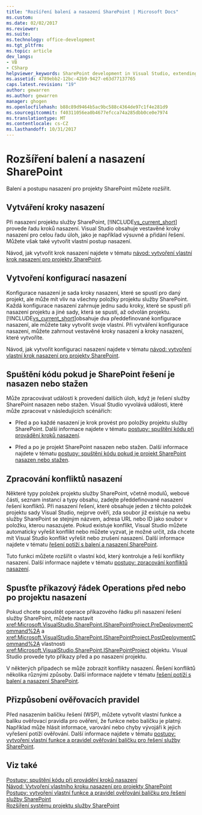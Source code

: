 ```yaml
---
title: "Rozšíření balení a nasazení SharePoint | Microsoft Docs"
ms.custom: 
ms.date: 02/02/2017
ms.reviewer: 
ms.suite: 
ms.technology: office-development
ms.tgt_pltfrm: 
ms.topic: article
dev_langs:
- VB
- CSharp
helpviewer_keywords: SharePoint development in Visual Studio, extending deployment
ms.assetid: 4789ebb2-12bc-42b9-9427-e63d77137765
caps.latest.revision: "19"
author: gewarren
ms.author: gewarren
manager: ghogen
ms.openlocfilehash: b88c89d9464b5ac9bc588c4364de97c1f4e281d9
ms.sourcegitcommit: f40311056ea0b4677efcca74a285dbb0ce0e7974
ms.translationtype: MT
ms.contentlocale: cs-CZ
ms.lasthandoff: 10/31/2017
---
```

# <a name="extending-sharepoint-packaging-and-deployment"></a>Rozšíření balení a nasazení SharePoint
  Balení a postupu nasazení pro projekty SharePoint můžete rozšířit.
  
##  <a name="creating-deployment-steps"></a>Vytváření kroky nasazení  
 Při nasazení projektu služby SharePoint, [!INCLUDE[vs_current_short](../sharepoint/includes/vs-current-short-md.md)] provede řadu kroků nasazení. Visual Studio obsahuje vestavěné kroky nasazení pro celou řadu úloh, jako je například výsuvné a přidání řešení. Můžete však také vytvořit vlastní postup nasazení.  
  
 Návod, jak vytvořit krok nasazení najdete v tématu [návod: vytvoření vlastní krok nasazení pro projekty SharePoint](../sharepoint/walkthrough-creating-a-custom-deployment-step-for-sharepoint-projects.md).  
  
##  <a name="creating-deployment-configurations"></a>Vytvoření konfigurací nasazení  
 Konfigurace nasazení je sada kroky nasazení, které se spustí pro daný projekt, ale může mít vliv na všechny položky projektu služby SharePoint. Každá konfigurace nasazení zahrnuje jednu sadu kroky, které se spustí při nasazení projektu a jiné sady, která se spustí, až odvolán projektu. [!INCLUDE[vs_current_short](../sharepoint/includes/vs-current-short-md.md)]obsahuje dva předdefinované konfigurace nasazení, ale můžete taky vytvořit svoje vlastní. Při vytváření konfigurace nasazení, můžete zahrnout vestavěné kroky nasazení a kroky nasazení, které vytvoříte.  
  
 Návod, jak vytvořit konfiguraci nasazení najdete v tématu [návod: vytvoření vlastní krok nasazení pro projekty SharePoint](../sharepoint/walkthrough-creating-a-custom-deployment-step-for-sharepoint-projects.md).  
  
##  <a name="run-code-when-a-sharepoint-solution-is-deployed-or-retracted"></a>Spuštění kódu pokud je SharePoint řešení je nasazen nebo stažen  
 Může zpracovávat události k provedení dalších úloh, když je řešení služby SharePoint nasazen nebo stažen. Visual Studio vyvolává události, které může zpracovat v následujících scénářích:  
  
-   Před a po každé nasazení je krok provést pro položky projektu služby SharePoint. Další informace najdete v tématu [postupy: spuštění kódu při provádění kroků nasazení](../sharepoint/how-to-run-code-when-deployment-steps-are-executed.md).  
  
-   Před a po je projekt SharePoint nasazen nebo stažen. Další informace najdete v tématu [postupy: spuštění kódu pokud je projekt SharePoint nasazen nebo stažen](../sharepoint/how-to-run-code-when-a-sharepoint-project-is-deployed-or-retracted.md).  
  
##  <a name="handling-deployment-conflicts"></a>Zpracování konfliktů nasazení  
 Některé typy položek projektu služby SharePoint, včetně modulů, webové části, seznam instancí a typy obsahu, zadejte předdefinované nasazení řešení konfliktů. Při nasazení řešení, které obsahuje jeden z těchto položek projektu sady Visual Studio, nejprve ověří, zda soubor již existuje na webu služby SharePoint se stejným názvem, adresa URL nebo ID jako soubor v položku, kterou nasazujete. Pokud existuje konflikt, Visual Studio můžete automaticky vyřešit konflikt nebo můžete vyzvat, je možné určit, zda chcete mít Visual Studio konflikt vyřešit nebo zrušení nasazení. Další informace najdete v tématu [řešení potíží s balení a nasazení SharePoint](../sharepoint/troubleshooting-sharepoint-packaging-and-deployment.md).  
  
 Tuto funkci můžete rozšířit o vlastní kód, který kontroluje a řeší konflikty nasazení. Další informace najdete v tématu [postupy: zpracování konfliktů nasazení](../sharepoint/how-to-handle-deployment-conflicts.md).  
  
##  <a name="run-command-line-operations-before-or-after-a-project-is-deployed"></a>Spusťte příkazový řádek Operations před nebo po projektu nasazení  
 Pokud chcete spouštět operace příkazového řádku při nasazení řešení služby SharePoint, můžete nastavit <xref:Microsoft.VisualStudio.SharePoint.ISharePointProject.PreDeploymentCommand%2A> a <xref:Microsoft.VisualStudio.SharePoint.ISharePointProject.PostDeploymentCommand%2A> vlastnosti <xref:Microsoft.VisualStudio.SharePoint.ISharePointProject> objektu. Visual Studio provede tyto příkazy před a po nasazení projektu.  
  
 V některých případech se může zobrazit konflikty nasazení. Řešení konfliktů několika různými způsoby. Další informace najdete v tématu [řešení potíží s balení a nasazení SharePoint](../sharepoint/troubleshooting-sharepoint-packaging-and-deployment.md).  
  
##  <a name="customizing-validation-rules"></a>Přizpůsobení ověřovacích pravidel  
 Před nasazením balíčku řešení (WSP), můžete vytvořit vlastní funkce a balíku ověřovací pravidla pro ověření, že funkce nebo balíčku je platný. Například může hlásit informace, varování nebo chyby vývojáři k jejich vyřešení potíží ověřování. Další informace najdete v tématu [postupy: vytvoření vlastní funkce a pravidel ověřování balíčku pro řešení služby SharePoint](../sharepoint/how-to-create-custom-feature-and-package-validation-rules-for-sharepoint-solutions.md).  
  
## <a name="see-also"></a>Viz také  
 [Postupy: spuštění kódu při provádění kroků nasazení](../sharepoint/how-to-run-code-when-deployment-steps-are-executed.md)   
 [Návod: Vytvoření vlastního kroku nasazení pro projekty SharePoint](../sharepoint/walkthrough-creating-a-custom-deployment-step-for-sharepoint-projects.md)   
 [Postupy: vytvoření vlastní funkce a pravidel ověřování balíčku pro řešení služby SharePoint](../sharepoint/how-to-create-custom-feature-and-package-validation-rules-for-sharepoint-solutions.md)   
 [Rozšíření systému projektu služby SharePoint](../sharepoint/extending-the-sharepoint-project-system.md)  
  
  
